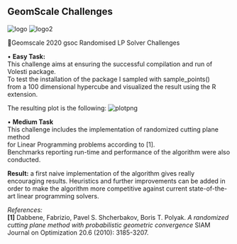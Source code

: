 ## GeomScale Challenges 


![logo](https://user-images.githubusercontent.com/60981694/77258473-76ed4c00-6c83-11ea-9740-c2eba0b008f8.png)
![logo2](https://user-images.githubusercontent.com/60981694/77258157-24923800-6c4f-11ea-8258-6539ca614569.png)

:rocket:Geomscale 2020 gsoc Randomised LP Solver Challenges

•	**Easy Task:**   
  This challenge aims at ensuring the successful compilation and run of Volesti package.   
  To test the installation of the package I sampled with sample_points()   
  from a 100 dimensional hypercube and visualized the result using the R extension.  
  
The resulting plot is the following:
![plotpng](https://user-images.githubusercontent.com/60981694/77974408-bb21c180-72ff-11ea-948a-79bdf6edaf15.png)

•	**Medium Task**  
This challenge includes the implementation of randomized cutting plane method   
for Linear Programming problems according to [1].   
Benchmarks reporting run-time and performance of the algorithm were also conducted.  

**Result:** a first naive implementation of the algorithm gives really encouraging results. Heuristics and further improvements can be added in order to make the algorithm more competitive against current state-of-the-art linear programming solvers.

 
*References:*  
**[1]** Dabbene, Fabrizio, Pavel S. Shcherbakov, Boris T. Polyak. *A randomized cutting plane method with probabilistic geometric convergence* SIAM Journal on Optimization 20.6 (2010): 3185-3207.
